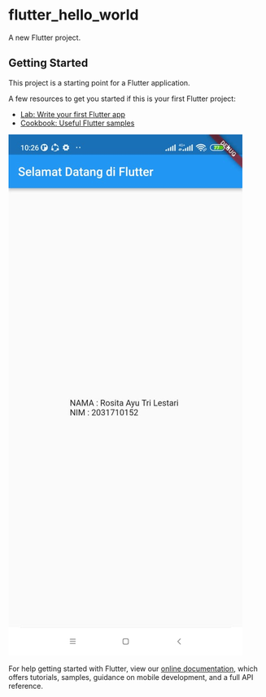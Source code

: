 
# flutter_hello_world

A new Flutter project.

## Getting Started

This project is a starting point for a Flutter application.

A few resources to get you started if this is your first Flutter project:

- [Lab: Write your first Flutter app](https://flutter.dev/docs/get-started/codelab)
- [Cookbook: Useful Flutter samples](https://flutter.dev/docs/cookbook)

![Gambar Hasil Run](gambar.jpeg)

For help getting started with Flutter, view our
[online documentation](https://flutter.dev/docs), which offers tutorials,
samples, guidance on mobile development, and a full API reference.
